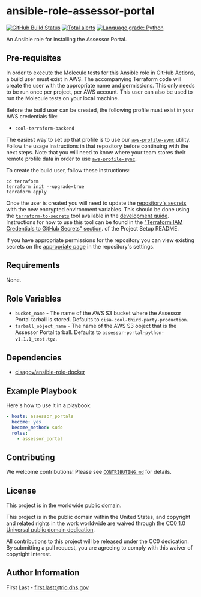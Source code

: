 # ansible-role-assessor-portal #

[![GitHub Build Status](https://github.com/cisagov/ansible-role-assessor-portal/workflows/build/badge.svg)](https://github.com/cisagov/ansible-role-assessor-portal/actions)
[![Total alerts](https://img.shields.io/lgtm/alerts/g/cisagov/ansible-role-assessor-portal.svg?logo=lgtm&logoWidth=18)](https://lgtm.com/projects/g/cisagov/ansible-role-assessor-portal/alerts/)
[![Language grade: Python](https://img.shields.io/lgtm/grade/python/g/cisagov/ansible-role-assessor-portal.svg?logo=lgtm&logoWidth=18)](https://lgtm.com/projects/g/cisagov/ansible-role-assessor-portal/context:python)

An Ansible role for installing the Assessor Portal.

## Pre-requisites ##

In order to execute the Molecule tests for this Ansible role in GitHub
Actions, a build user must exist in AWS. The accompanying Terraform
code will create the user with the appropriate name and
permissions. This only needs to be run once per project, per AWS
account. This user can also be used to run the Molecule tests on your
local machine.

Before the build user can be created, the following profile must exist in
your AWS credentials file:

* `cool-terraform-backend`

The easiest way to set up that profile is to use our
[`aws-profile-sync`](https://github.com/cisagov/aws-profile-sync)
utility. Follow the usage instructions in that repository before
continuing with the next steps. Note that you will need to know where
your team stores their remote profile data in order to use
[`aws-profile-sync`](https://github.com/cisagov/aws-profile-sync).

To create the build user, follow these instructions:

```console
cd terraform
terraform init --upgrade=true
terraform apply
```

Once the user is created you will need to update the [repository's
secrets](https://help.github.com/en/actions/configuring-and-managing-workflows/creating-and-storing-encrypted-secrets)
with the new encrypted environment variables. This should be done
using the
[`terraform-to-secrets`](https://github.com/cisagov/development-guide/tree/develop/project_setup#terraform-iam-credentials-to-github-secrets-)
tool available in the [development
guide](https://github.com/cisagov/development-guide). Instructions for
how to use this tool can be found in the ["Terraform IAM Credentials
to GitHub Secrets"
section](https://github.com/cisagov/development-guide/tree/develop/project_setup#terraform-iam-credentials-to-github-secrets-).
of the Project Setup README.

If you have appropriate permissions for the repository you can view
existing secrets on the [appropriate
page](https://github.com/cisagov/ansible-role-assessor-portal/settings/secrets)
in the repository's settings.

## Requirements ##

None.

## Role Variables ##

* `bucket_name` - The name of the AWS S3 bucket where the Assessor Portal
  tarball is stored.  Defaults to `cisa-cool-third-party-production`.
* `tarball_object_name` - The name of the AWS S3 object that is the Assessor
  Portal tarball.  Defaults to `assessor-portal-python-v1.1.1_test.tgz`.

## Dependencies ##

* [cisagov/ansible-role-docker](https://github.com/cisagov/ansible-role-docker)

## Example Playbook ##

Here's how to use it in a playbook:

```yaml
- hosts: assessor_portals
  become: yes
  become_method: sudo
  roles:
    - assessor_portal
```

## Contributing ##

We welcome contributions!  Please see [`CONTRIBUTING.md`](CONTRIBUTING.md) for
details.

## License ##

This project is in the worldwide [public domain](LICENSE).

This project is in the public domain within the United States, and
copyright and related rights in the work worldwide are waived through
the [CC0 1.0 Universal public domain
dedication](https://creativecommons.org/publicdomain/zero/1.0/).

All contributions to this project will be released under the CC0
dedication. By submitting a pull request, you are agreeing to comply
with this waiver of copyright interest.

## Author Information ##

First Last - <first.last@trio.dhs.gov>
